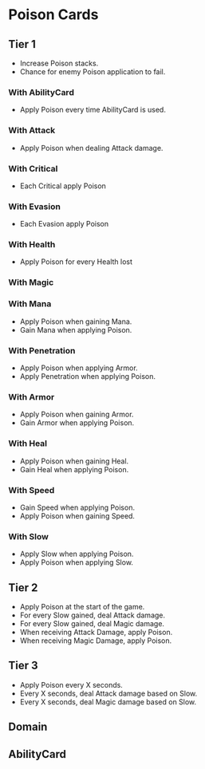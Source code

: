 # Poison Cards

## Tier 1

- Increase Poison stacks.
- Chance for enemy Poison application to fail.

### With AbilityCard

- Apply Poison every time AbilityCard is used.

### With Attack

- Apply Poison when dealing Attack damage.

### With Critical

- Each Critical apply Poison

### With Evasion

- Each Evasion apply Poison

### With Health

- Apply Poison for every Health lost

### With Magic

### With Mana

- Apply Poison when gaining Mana.
- Gain Mana when applying Poison.

### With Penetration

- Apply Poison when applying Armor.
- Apply Penetration when applying Poison.

### With Armor

- Apply Poison when gaining Armor.
- Gain Armor when applying Poison.

### With Heal

- Apply Poison when gaining Heal.
- Gain Heal when applying Poison.

### With Speed

- Gain Speed when applying Poison.
- Apply Poison when gaining Speed.

### With Slow

- Apply Slow when applying Poison.
- Apply Poison when applying Slow.

## Tier 2

- Apply Poison at the start of the game.
- For every Slow gained, deal Attack damage.
- For every Slow gained, deal Magic damage.
- When receiving Attack Damage, apply Poison.
- When receiving Magic Damage, apply Poison.

## Tier 3

- Apply Poison every X seconds.
- Every X seconds, deal Attack damage based on Slow.
- Every X seconds, deal Magic damage based on Slow.

## Domain

## AbilityCard
